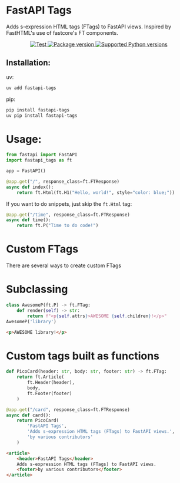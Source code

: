 # FastAPI Tags

Adds s-expression HTML tags (FTags) to FastAPI views. Inspired by FastHTML's use of fastcore's FT components.


<p align="center">
<a href="https://github.com/pydanny/fastapi-tags/actions?query=workflow%3Apython-package+event%3Apush+branch%main" target="_blank">
    <img src="https://github.com/pydanny/fastapi-tags/actions/workflows/python-package.yml/badge.svg?event=push&branch=main" alt="Test">
</a>
<a href="https://pypi.org/project/fastapi-tags" target="_blank">
    <img src="https://img.shields.io/pypi/v/fastapi-tags?color=%2334D058&label=pypi%20package" alt="Package version">
</a>
<a href="https://pypi.org/project/fastapi-tags" target="_blank">
    <img src="https://img.shields.io/pypi/pyversions/fastapi-tags.svg?color=%2334D058" alt="Supported Python versions">
</a>
</p>

## Installation:

uv:

```bash
uv add fastapi-tags
```

pip:

```bash
pip install fastapi-tags
uv pip install fastapi-tags
```


# Usage:

```python
from fastapi import FastAPI
import fastapi_tags as ft

app = FastAPI()

@app.get("/", response_class=ft.FTResponse)
async def index():
    return ft.Html(ft.H1("Hello, world!", style="color: blue;"))
```

If you want to do snippets, just skip the `ft.Html` tag:

```python
@app.get("/time", response_class=ft.FTResponse)
async def time():
    return ft.P("Time to do code!")
```

# Custom FTags

There are several ways to create custom FTags

# Subclassing

```python
class AwesomeP(ft.P) -> ft.FTag:
    def render(self) -> str:
        return f"<p{self.attrs}>AWESOME {self.children}!</p>"
AwesomeP('library')
```

```html
<p>AWESOME library!</p>
```

# Custom tags built as functions

```python
def PicoCard(header: str, body: str, footer: str) -> ft.FTag:
    return ft.Article(
        ft.Header(header),
        body,
        ft.Footer(footer)
    )
```

```python
@app.get("/card", response_class=ft.FTResponse)
async def card():
    return PicoCard(
        'FastAPI Tags',
        'Adds s-expression HTML tags (FTags) to FastAPI views.',
        'by various contributors'
    )
```

```html
<article>
    <header>FastAPI Tags</header>
    Adds s-expression HTML tags (FTags) to FastAPI views.
    <footer>by various contributors</footer>
</article>
```

